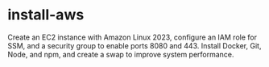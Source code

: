 # install-aws
Create an EC2 instance with Amazon Linux 2023, configure an IAM role for SSM, and a security group to enable ports 8080 and 443. Install Docker, Git, Node, and npm, and create a swap to improve system performance.
